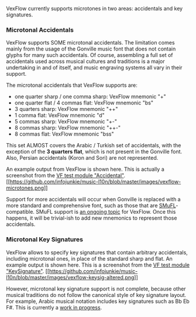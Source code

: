 VexFlow currently supports microtones in two areas: accidentals and key signatures.

### Microtonal Accidentals
VexFlow supports SOME microtonal accidentals. The limitation comes mainly from the usage of the Gonville music font that does not contain glyphs for many such accidentals. Of course, assembling a full set of accidentals used across musical cultures and traditions is a major undertaking in and of itself, and music engraving systems all vary in their support.

The microtonal accidentals that VexFlow supports are:

* one quarter sharp / one comma sharp: VexFlow mnemonic "+"
* one quarter flat / 4 commas flat: VexFlow mnemonic "bs"
* 3 quarters sharp: VexFlow mnemonic "++"
* 1 comma flat: VexFlow mnemonic "d"
* 5 commas sharp: VexFlow mnemonic "+-"
* 8 commas sharp: VexFlow mnemonic "++-"
* 8 commas flat: VexFlow mnemonic "bss"

This set ALMOST covers the Arabic / Turkish set of accidentals, with the exception of the **3 quarters flat**, which is not present in the Gonville font. Also, Persian accidentals (Koron and Sori) are not represented.

An example output from VexFlow is shown here. This is actually a screenshot from the [VF test module "Accidental"](https://github.com/0xfe/vexflow/blob/master/tests/accidental_tests.js#L261).
[[https://github.com/infojunkie/music-l10n/blob/master/images/vexflow-microtones.png]]

Support for more accidentals will occur when Gonville is replaced with a more standard and comprehensive font, such as those that are [SMuFL](http://www.smufl.org/)-compatible. SMuFL support is [an ongoing topic](https://github.com/0xfe/vexflow/issues/350) for VexFlow. Once this happens, it will be trivial-ish to add new mnemonics to represent those accidentals.

### Microtonal Key Signatures
VexFlow allows to specify key signatures that contain arbitrary accidentals, including microtonal ones, in place of the standard sharp and flat. An example output is shown here. This is a screenshot from the [VF test module "KeySignature"](https://github.com/0xfe/vexflow/blob/master/tests/keysignature_tests.js#L165).
[[https://github.com/infojunkie/music-l10n/blob/master/images/vexflow-keysig-altered.png]]

However, microtonal key signature support is not complete, because other musical traditions do not follow the canonical style of key signature layout. For example, Arabic musical notation includes key signatures such as Bb Eb F#. This is currently a [work in progress](https://github.com/0xfe/vexflow/issues/328). 
